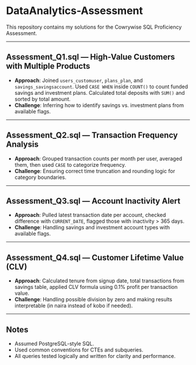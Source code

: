 # DataAnalytics-Assessment

This repository contains my solutions for the Cowrywise SQL Proficiency Assessment.

---

## Assessment_Q1.sql — High-Value Customers with Multiple Products
- **Approach**: Joined `users_customuser`, `plans_plan`, and `savings_savingsaccount`. Used `CASE WHEN` inside `COUNT()` to count funded savings and investment plans. Calculated total deposits with `SUM()` and sorted by total amount.
- **Challenge**: Inferring how to identify savings vs. investment plans from available flags.

---

## Assessment_Q2.sql — Transaction Frequency Analysis
- **Approach**: Grouped transaction counts per month per user, averaged them, then used `CASE` to categorize frequency.
- **Challenge**: Ensuring correct time truncation and rounding logic for category boundaries.

---

## Assessment_Q3.sql — Account Inactivity Alert
- **Approach**: Pulled latest transaction date per account, checked difference with `CURRENT_DATE`, flagged those with inactivity > 365 days.
- **Challenge**: Handling savings and investment account types with available flags.

---

## Assessment_Q4.sql — Customer Lifetime Value (CLV)
- **Approach**: Calculated tenure from signup date, total transactions from savings table, applied CLV formula using 0.1% profit per transaction value.
- **Challenge**: Handling possible division by zero and making results interpretable (in naira instead of kobo if needed).

---

## Notes
- Assumed PostgreSQL-style SQL.
- Used common conventions for CTEs and subqueries.
- All queries tested logically and written for clarity and performance.
